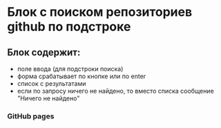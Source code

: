 <h1>Блок с поиском репозиториев github по подстроке</h1>

<h2>Блок содержит:</h2>
<ul>
<li>поле ввода (для подстроки поиска)</li>
<li>форма срабатывает по кнопке или по enter</li>
<li>список с результатами</li>
<li>если по запросу ничего не найдено, то вместо списка сообщение "Ничего не найдено"</li>
</ul>


<h3>GitHub pages</h3>
